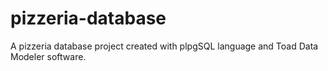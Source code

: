 # pizzeria-database
A pizzeria database project created with plpgSQL language and Toad Data Modeler software.
